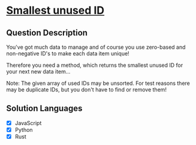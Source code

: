 # [Smallest unused ID](https://www.codewars.com/kata/55eea63119278d571d00006a)

## Question Description

You've got much data to manage and of course you use zero-based and non-negative ID's to make each data item unique!

Therefore you need a method, which returns the smallest unused ID for your next new data item...

Note: The given array of used IDs may be unsorted. For test reasons there may be duplicate IDs, but you don't have to find or remove them!

## Solution Languages

- [x] JavaScript
- [x] Python
- [x] Rust

